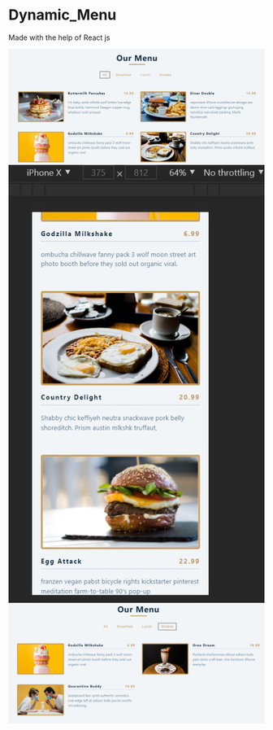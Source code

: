 # Dynamic_Menu

Made with the help of React js 

<img src = "menu1.png">

<img src = "menu2.png">

<img src  = "menu3.png">
